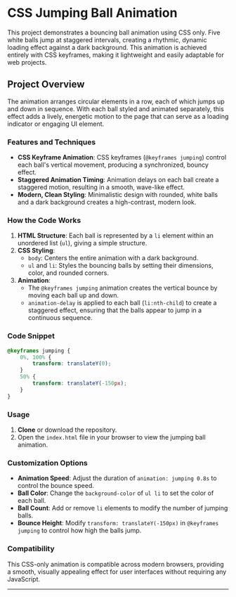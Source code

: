 # CSS Jumping Ball Animation

This project demonstrates a bouncing ball animation using CSS only. Five white balls jump at staggered intervals, creating a rhythmic, dynamic loading effect against a dark background. This animation is achieved entirely with CSS keyframes, making it lightweight and easily adaptable for web projects.

## Project Overview

The animation arranges circular elements in a row, each of which jumps up and down in sequence. With each ball styled and animated separately, this effect adds a lively, energetic motion to the page that can serve as a loading indicator or engaging UI element.

### Features and Techniques

- **CSS Keyframe Animation**: CSS keyframes (`@keyframes jumping`) control each ball's vertical movement, producing a synchronized, bouncy effect.
- **Staggered Animation Timing**: Animation delays on each ball create a staggered motion, resulting in a smooth, wave-like effect.
- **Modern, Clean Styling**: Minimalistic design with rounded, white balls and a dark background creates a high-contrast, modern look.

### How the Code Works

1. **HTML Structure**: Each ball is represented by a `li` element within an unordered list (`ul`), giving a simple structure.
2. **CSS Styling**:
   - `body`: Centers the entire animation with a dark background.
   - `ul` and `li`: Styles the bouncing balls by setting their dimensions, color, and rounded corners.
3. **Animation**:
   - The `@keyframes jumping` animation creates the vertical bounce by moving each ball up and down.
   - `animation-delay` is applied to each ball (`li:nth-child`) to create a staggered effect, ensuring that the balls appear to jump in a continuous sequence.

### Code Snippet

```css
@keyframes jumping {
    0%, 100% {
        transform: translateY(0);
    }
    50% {
        transform: translateY(-150px);
    }
}
```

### Usage

1. **Clone** or download the repository.
2. Open the `index.html` file in your browser to view the jumping ball animation.

### Customization Options

- **Animation Speed**: Adjust the duration of `animation: jumping 0.8s` to control the bounce speed.
- **Ball Color**: Change the `background-color` of `ul li` to set the color of each ball.
- **Ball Count**: Add or remove `li` elements to modify the number of jumping balls.
- **Bounce Height**: Modify `transform: translateY(-150px)` in `@keyframes jumping` to control how high the balls jump.

### Compatibility

This CSS-only animation is compatible across modern browsers, providing a smooth, visually appealing effect for user interfaces without requiring any JavaScript.

---


